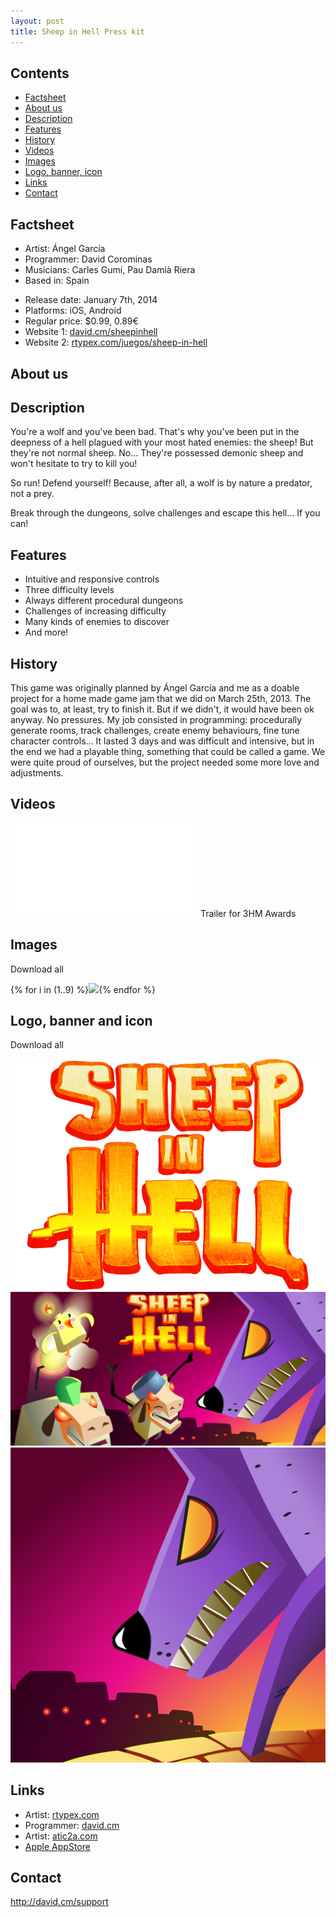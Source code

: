 ```yaml
---
layout: post
title: Sheep in Hell Press kit
---
```


Contents
--------

<ul class="listing">
  <li><i class="icon  icon-chevron-right"></i><a href="#factsheet">Factsheet</a></li>
  <li><i class="icon  icon-chevron-right"></i><a href="#aboutus">About us</a></li>
  <li><i class="icon  icon-chevron-right"></i><a href="#description">Description</a></li>
  <li><i class="icon  icon-chevron-right"></i><a href="#features">Features</a></li>
  <li><i class="icon  icon-chevron-right"></i><a href="#history">History</a></li>
  <li><i class="icon  icon-chevron-right"></i><a href="#videos">Videos</a></li>
  <li><i class="icon  icon-chevron-right"></i><a href="#images">Images</a></li>
  <li><i class="icon  icon-chevron-right"></i><a href="#logos">Logo, banner, icon</a></li>
  <li><i class="icon  icon-chevron-right"></i><a href="#links">Links</a></li>
  <li><i class="icon  icon-chevron-right"></i><a href="#contact">Contact</a></li>
</ul>

<a id="factsheet"></a>
Factsheet
---------

<ul class="listing">
  <li>Artist: Ángel García</li>
  <li>Programmer: David Corominas</li>
  <li>Musicians: Carles Gumí, Pau Damià Riera</li>
  <li>Based in: Spain</li>
</ul>

<ul class="listing">
  <li>Release date: January 7th, 2014</li>
  <li>Platforms: iOS, Android</li>
  <li>Regular price: $0.99, 0.89€</li>
  <li>Website 1: <a href="http://david.cm/sheepinhell">david.cm/sheepinhell</a></li>
  <li>Website 2: <a href="http://rtypex.com/juegos/sheep-in-hell/">rtypex.com/juegos/sheep-in-hell</a></li>
</ul>

<a id="factsheet"></a>
About us
--------

<a id="description"></a>
Description
-----------

You're a wolf and you've been bad. That's why you've been put in the deepness of a hell plagued with your most hated enemies: the sheep! But they're not normal sheep. No... They're possessed demonic sheep and won't hesitate to try to kill you!

So run! Defend yourself! Because, after all, a wolf is by nature a predator, not a prey.

Break through the dungeons, solve challenges and escape this hell... If you can!

<a id="features"></a>
Features
--------

<ul class="listing">
  <li><i class="icon icon-ok"></i>Intuitive and responsive controls</li>
  <li><i class="icon icon-ok"></i>Three difficulty levels</li>
  <li><i class="icon icon-ok"></i>Always different procedural dungeons</li>
  <li><i class="icon icon-ok"></i>Challenges of increasing difficulty</li>
  <li><i class="icon icon-ok"></i>Many kinds of enemies to discover</li>
  <li><i class="icon icon-ok"></i>And more!</li>
</ul>

<a id="history"></a>
History
-------

This game was originally planned by Ángel García and me as a doable project for a home made game jam that we did on March 25th, 2013. The goal was to, at least, try to finish it. But if we didn't, it would have been ok anyway. No pressures. My job consisted in programming: procedurally generate rooms, track challenges, create enemy behaviours, fine tune character controls... It lasted 3 days and was difficult and intensive, but in the end we had a playable thing, something that could be called a game. We were quite proud of ourselves, but the project needed some more love and adjustments.

<a id="videos"></a>
Videos
------

<iframe id="video" frameborder="0" src="//www.youtube-nocookie.com/embed/kSNr3nP3Iy8?rel=0" allowfullscreen></iframe>
Trailer for 3HM Awards

<a id="images"></a>
Images
------

Download all <a href="sheepinhell_contents/screenshots.zip"><i class="icon icon-download-alt"></i></a>

<section class="gallery">
{% for i in (1..9) %}<a href="sheepinhell_contents/screenshot{{ i }}.png"><img src="sheepinhell_contents/screenshot{{ i }}.png"></a>{% endfor %}
</section>

<a id="logobannericon"></a>
Logo, banner and icon
---------------------

Download all <a href="sheepinhell_contents/logos.zip"><i class="icon icon-download-alt"></i></a>

<section class="gallery">
<a href="sheepinhell_contents/logo.png"><img src="sheepinhell_contents/logo.png"></a>
<a href="sheepinhell_contents/banner.png"><img src="sheepinhell_contents/banner.png"></a>
<a href="sheepinhell_contents/icon.png"><img src="sheepinhell_contents/icon.png"></a>
</section>

<a id="links"></a>
Links
-----

<ul class="listing">
  <li><i class="icon icon-external-link"></i>Artist: <a href="http://www.rtypex.com">rtypex.com</a></li>
  <li><i class="icon icon-external-link"></i>Programmer: <a href="http://www.david.cm">david.cm</a></li>
  <li><i class="icon icon-external-link"></i>Artist: <a href="http://www.atic2a.com">atic2a.com</a></li>
  <li><i class="icon icon-external-link"></i><a href="https://itunes.apple.com/us/app/sheep-in-hell/id788371896?mt=8">Apple AppStore</a></li>
</ul>

<a id="contact"></a>
Contact
-------

<http://david.cm/support>
